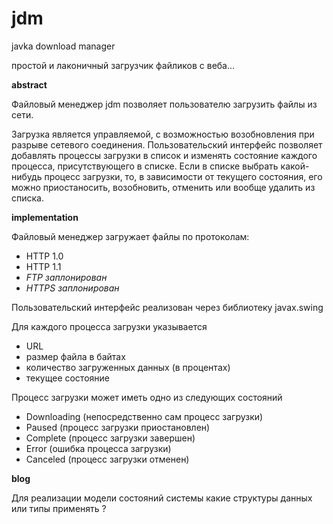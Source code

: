 # jdm
javka download manager

простой и лаконичный загрузчик файликов с веба...



**abstract**

Файловый менеджер jdm позволяет пользователю загрузить файлы из сети.

Загрузка является управляемой, с возможностью возобновления при разрыве сетевого соединения.
Пользовательский интерфейс позволяет добавлять процессы загрузки в список и изменять состояние каждого процесса,
присутствующего в списке.
Если в списке выбрать какой-нибудь процесс загрузки, то, в зависимости от текущего состояния, его можно приостаносить,
возобновить, отменить или вообще удалить из списка.

**implementation**

Файловый менеджер загружает файлы по протоколам:
- HTTP 1.0
- HTTP 1.1
- _FTP заплонирован_
- _HTTPS заплонирован_

Пользовательский интерфейс реализован через библиотеку javax.swing

Для каждого процесса загрузки указывается
- URL
- размер файла в байтах
- количество загруженных данных (в процентах)
- текущее состояние

Процесс загрузки может иметь одно из следующих состояний
- Downloading (непосредственно сам процесс загрузки)
- Paused (процесс загрузки приостановлен)
- Complete (процесс загрузки завершен)
- Error (ошибка процесса загрузки)
- Canceled (процесс загрузки отменен)






**blog**

Для реализации модели состояний системы какие структуры данных или типы применять ?

 
